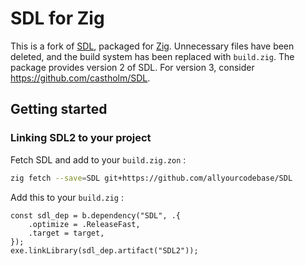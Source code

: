 # SDL for Zig

This is a fork of [SDL](https://www.libsdl.org/), packaged for [Zig](https://ziglang.org).
Unnecessary files have been deleted, and the build system has been replaced with `build.zig`.
The package provides version 2 of SDL. For version 3, consider https://github.com/castholm/SDL.

## Getting started

### Linking SDL2 to your project

Fetch SDL and add to your `build.zig.zon` :
```bash
zig fetch --save=SDL git+https://github.com/allyourcodebase/SDL
```

Add this to your `build.zig` :
```zig
const sdl_dep = b.dependency("SDL", .{
    .optimize = .ReleaseFast,
    .target = target,
});
exe.linkLibrary(sdl_dep.artifact("SDL2"));
```
